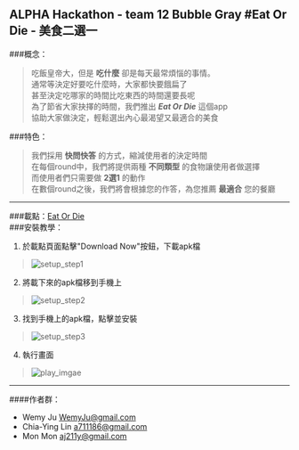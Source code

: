 ALPHA Hackathon - team 12  Bubble Gray
#Eat Or Die - 美食二選一  
----------------------------------------------------------------------------
###概念：
>吃飯皇帝大，但是 **吃什麼** 卻是每天最常煩惱的事情。  
>通常等決定好要吃什麼時，大家都快要餓扁了  
>甚至決定吃哪家的時間比吃東西的時間還要長呢  
>為了節省大家抉擇的時間，我們推出 ***Eat Or Die*** 這個app  
>協助大家做決定，輕鬆選出內心最渴望又最適合的美食  

###特色：
>我們採用 **快問快答** 的方式，縮減使用者的決定時間  
>在每個round中，我們將提供兩種 **不同類型** 的食物讓使用者做選擇  
>而使用者們只需要做 **2選1** 的動作  
>在數個round之後，我們將會根據您的作答，為您推薦 **最適合** 您的餐廳  

----------------------------------------------------------------------------
###載點：[Eat Or Die](http://wemyju.wix.com/eat-or-die)  
###安裝教學：
1. 於載點頁面點擊"Download Now"按鈕，下載apk檔  
>![setup_step1](http://wemyju.wix.com/eat-or-die)
2. 將載下來的apk檔移到手機上  
>![setup_step2](http://wemyju.wix.com/eat-or-die)
3. 找到手機上的apk檔，點擊並安裝  
>![setup_step3](http://wemyju.wix.com/eat-or-die)
4. 執行畫面  
>![play_imgae](http://wemyju.wix.com/eat-or-die)

-----------------------------------------------------------------------------
####作者群：  
 - Wemy Ju  WemyJu@gmail.com  
 - Chia-Ying Lin  a711186@gmail.com  
 - Mon Mon  aj211y@gmail.com  
